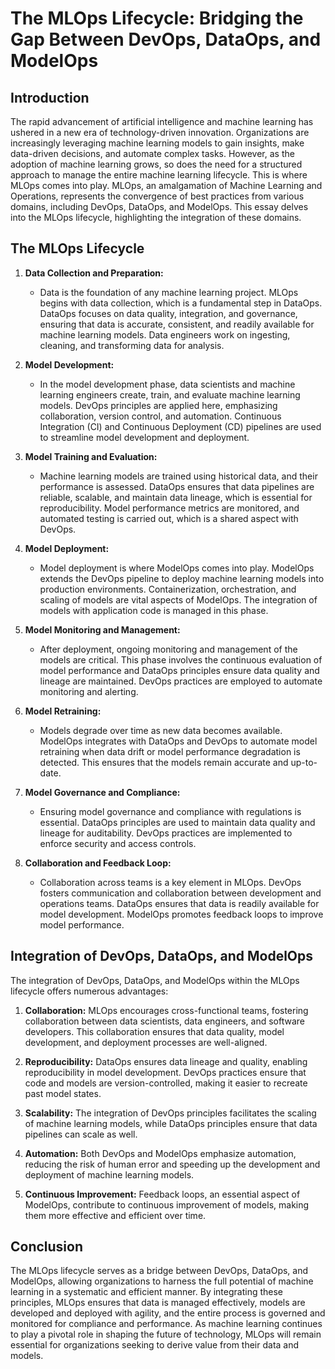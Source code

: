 # The MLOps Lifecycle: Bridging the Gap Between DevOps, DataOps, and ModelOps

## Introduction

The rapid advancement of artificial intelligence and machine learning has ushered in a new era of technology-driven innovation. Organizations are increasingly leveraging machine learning models to gain insights, make data-driven decisions, and automate complex tasks. However, as the adoption of machine learning grows, so does the need for a structured approach to manage the entire machine learning lifecycle. This is where MLOps comes into play. MLOps, an amalgamation of Machine Learning and Operations, represents the convergence of best practices from various domains, including DevOps, DataOps, and ModelOps. This essay delves into the MLOps lifecycle, highlighting the integration of these domains.

## The MLOps Lifecycle

1. **Data Collection and Preparation:**
   - Data is the foundation of any machine learning project. MLOps begins with data collection, which is a fundamental step in DataOps. DataOps focuses on data quality, integration, and governance, ensuring that data is accurate, consistent, and readily available for machine learning models. Data engineers work on ingesting, cleaning, and transforming data for analysis.

2. **Model Development:**
   - In the model development phase, data scientists and machine learning engineers create, train, and evaluate machine learning models. DevOps principles are applied here, emphasizing collaboration, version control, and automation. Continuous Integration (CI) and Continuous Deployment (CD) pipelines are used to streamline model development and deployment.

3. **Model Training and Evaluation:**
   - Machine learning models are trained using historical data, and their performance is assessed. DataOps ensures that data pipelines are reliable, scalable, and maintain data lineage, which is essential for reproducibility. Model performance metrics are monitored, and automated testing is carried out, which is a shared aspect with DevOps.

4. **Model Deployment:**
   - Model deployment is where ModelOps comes into play. ModelOps extends the DevOps pipeline to deploy machine learning models into production environments. Containerization, orchestration, and scaling of models are vital aspects of ModelOps. The integration of models with application code is managed in this phase.

5. **Model Monitoring and Management:**
   - After deployment, ongoing monitoring and management of the models are critical. This phase involves the continuous evaluation of model performance and DataOps principles ensure data quality and lineage are maintained. DevOps practices are employed to automate monitoring and alerting.

6. **Model Retraining:**
   - Models degrade over time as new data becomes available. ModelOps integrates with DataOps and DevOps to automate model retraining when data drift or model performance degradation is detected. This ensures that the models remain accurate and up-to-date.

7. **Model Governance and Compliance:**
   - Ensuring model governance and compliance with regulations is essential. DataOps principles are used to maintain data quality and lineage for auditability. DevOps practices are implemented to enforce security and access controls.

8. **Collaboration and Feedback Loop:**
   - Collaboration across teams is a key element in MLOps. DevOps fosters communication and collaboration between development and operations teams. DataOps ensures that data is readily available for model development. ModelOps promotes feedback loops to improve model performance.

## Integration of DevOps, DataOps, and ModelOps

The integration of DevOps, DataOps, and ModelOps within the MLOps lifecycle offers numerous advantages:

1. **Collaboration:** MLOps encourages cross-functional teams, fostering collaboration between data scientists, data engineers, and software developers. This collaboration ensures that data quality, model development, and deployment processes are well-aligned.

2. **Reproducibility:** DataOps ensures data lineage and quality, enabling reproducibility in model development. DevOps practices ensure that code and models are version-controlled, making it easier to recreate past model states.

3. **Scalability:** The integration of DevOps principles facilitates the scaling of machine learning models, while DataOps principles ensure that data pipelines can scale as well.

4. **Automation:** Both DevOps and ModelOps emphasize automation, reducing the risk of human error and speeding up the development and deployment of machine learning models.

5. **Continuous Improvement:** Feedback loops, an essential aspect of ModelOps, contribute to continuous improvement of models, making them more effective and efficient over time.

## Conclusion

The MLOps lifecycle serves as a bridge between DevOps, DataOps, and ModelOps, allowing organizations to harness the full potential of machine learning in a systematic and efficient manner. By integrating these principles, MLOps ensures that data is managed effectively, models are developed and deployed with agility, and the entire process is governed and monitored for compliance and performance. As machine learning continues to play a pivotal role in shaping the future of technology, MLOps will remain essential for organizations seeking to derive value from their data and models.
